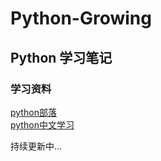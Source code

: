 # Python-Growing

## Python 学习笔记

### 学习资料
[python部落](http://python.freelycode.com/)               
[python中文学习](http://www.pythondoc.com/)          



持续更新中...